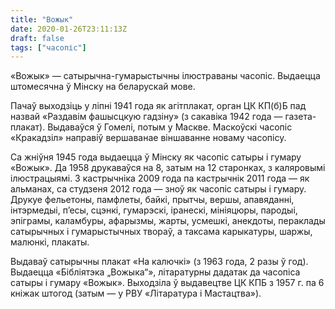 ```yaml
---
title: "Вожык"
date: 2020-01-26T23:11:13Z
draft: false
tags: ["часопіс"]
---
```

«Вожык» — сатырычна-гумарыстычны ілюстраваны часопіс. Выдаецца штомесячна ў Мінску на беларускай мове. 
<!--more-->

Пачаў выходзіць у ліпні 1941 года як агітплакат, орган ЦК КП(б)Б пад назвай «Раздавім фашысцкую гадзіну» (з сакавіка 1942 года — газета-плакат). Выдаваўся ў Гомелі, потым у Маскве. Маскоўскі часопіс «Кракадзіл» направіў вершаванае віншаванне новаму часопісу.

Са жніўня 1945 года выдаецца ў Мінску як часопіс сатыры і гумару «Вожык». Да 1958 друкаваўся на 8, затым на 12 старонках, з каляровымі ілюстрацыямі. З кастрычніка 2009 года па кастрычнік 2011 года — як альманах, са студзеня 2012 года — зноў як часопіс сатыры і гумару. Друкуе фельетоны, памфлеты, байкі, прытчы, вершы, апавяданні, інтэрмедыі, п’есы, сцэнкі, гумарэскі, іранескі, мініяцюры, пародыі, эпіграмы, каламбуры, афарызмы, жарты, усмешкі, анекдоты, пераклады сатырычных і гумарыстычных твораў, а таксама карыкатуры, шаржы, малюнкі, плакаты.

Выдаваў сатырычны плакат «На калючкі» (з 1963 года, 2 разы ў год). Выдаецца «Бібліятэка „Вожыка“», літаратурны дадатак да часопіса сатыры і гумару «Вожык». Выходзіла ў выдавецтве ЦК КПБ з 1957 г. па 6 кніжак штогод (затым — у РВУ «Літаратура і Мастацтва»). 